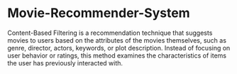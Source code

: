 # Movie-Recommender-System
Content-Based Filtering is a recommendation technique that suggests movies to users based on the attributes of the movies themselves, such as genre, director, actors, keywords, or plot description. Instead of focusing on user behavior or ratings, this method examines the characteristics of items the user has previously interacted with. 
